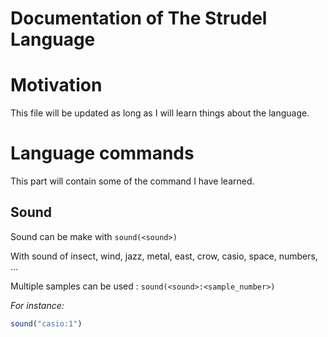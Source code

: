 Documentation of The Strudel Language
=====================================


# Motivation

This file will be updated as long as I will learn things about the language.

# Language commands

This part will contain some of the command I have learned.

## Sound

Sound can be make with ```sound(<sound>)```

With sound of insect, wind, jazz, metal, east, crow, casio, space, numbers, ...

Multiple samples can be used : ```sound(<sound>:<sample_number>)```

*For instance:*

```js
sound("casio:1")
```
